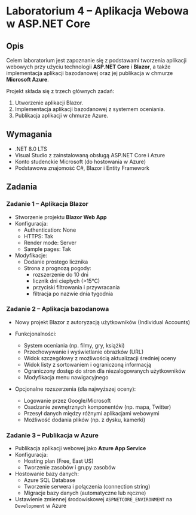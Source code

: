 # Laboratorium 4 – Aplikacja Webowa w ASP.NET Core

## Opis

Celem laboratorium jest zapoznanie się z podstawami tworzenia aplikacji webowych przy użyciu technologii **ASP.NET Core** i **Blazor**, a także implementacja aplikacji bazodanowej oraz jej publikacja w chmurze **Microsoft Azure**.

Projekt składa się z trzech głównych zadań:
1. Utworzenie aplikacji Blazor.
2. Implementacja aplikacji bazodanowej z systemem oceniania.
3. Publikacja aplikacji w chmurze Azure.

## Wymagania

- .NET 8.0 LTS
- Visual Studio z zainstalowaną obsługą ASP.NET Core i Azure
- Konto studenckie Microsoft (do hostowania w Azure)
- Podstawowa znajomość C#, Blazor i Entity Framework

## Zadania

### Zadanie 1 – Aplikacja Blazor

- Stworzenie projektu **Blazor Web App**
- Konfiguracja:
  - Authentication: None
  - HTTPS: Tak
  - Render mode: Server
  - Sample pages: Tak
- Modyfikacje:
  - Dodanie prostego licznika
  - Strona z prognozą pogody:
    - rozszerzenie do 10 dni
    - licznik dni ciepłych (>15°C)
    - przyciski filtrowania i przywracania
    - filtracja po nazwie dnia tygodnia

### Zadanie 2 – Aplikacja bazodanowa

- Nowy projekt Blazor z autoryzacją użytkowników (Individual Accounts)
- Funkcjonalności:
  - System oceniania (np. filmy, gry, książki)
  - Przechowywanie i wyświetlanie obrazków (URL)
  - Widok szczegółowy z możliwością aktualizacji średniej oceny
  - Widok listy z sortowaniem i ograniczoną informacją
  - Ograniczony dostęp do stron dla niezalogowanych użytkowników
  - Modyfikacja menu nawigacyjnego

- Opcjonalne rozszerzenia (dla najwyższej oceny):
  - Logowanie przez Google/Microsoft
  - Osadzanie zewnętrznych komponentów (np. mapa, Twitter)
  - Przesył danych między różnymi aplikacjami webowymi
  - Możliwość dodania plików (np. z dysku, kamerki)

### Zadanie 3 – Publikacja w Azure

- Publikacja aplikacji webowej jako **Azure App Service**
- Konfiguracja:
  - Hosting plan (Free, East US)
  - Tworzenie zasobów i grupy zasobów
- Hostowanie bazy danych:
  - Azure SQL Database
  - Tworzenie serwera i połączenia (connection string)
  - Migracje bazy danych (automatyczne lub ręczne)
- Ustawienie zmiennej środowiskowej `ASPNETCORE_ENVIRONMENT` na `Development` w Azure
